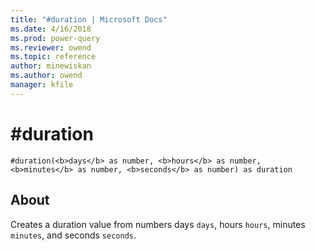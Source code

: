 ```yaml
---
title: "#duration | Microsoft Docs"
ms.date: 4/16/2018
ms.prod: power-query
ms.reviewer: owend
ms.topic: reference
author: minewiskan
ms.author: owend
manager: kfile
---
```

# #duration
`#duration(<b>days</b> as number, <b>hours</b> as number, <b>minutes</b> as number, <b>seconds</b> as number) as duration`

## About
Creates a duration value from numbers days `days`, hours `hours`, minutes `minutes`, and seconds `seconds`.
 
